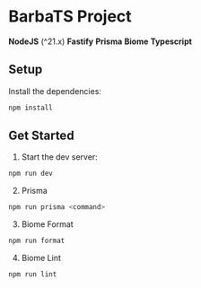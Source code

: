 # BarbaTS Project

**NodeJS** (^21.x)
**Fastify**
**Prisma**
**Biome**
**Typescript**

## Setup

Install the dependencies:

```bash
npm install
```

## Get Started

1. Start the dev server:

```bash
npm run dev
```

2. Prisma

```bash
npm run prisma <command>
```

3. Biome Format

```bash
npm run format
```

4. Biome Lint

```bash
npm run lint
```